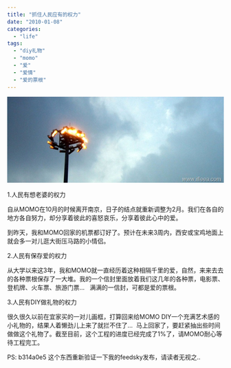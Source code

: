 ```yaml
---
title: "抓住人民应有的权力"
date: "2010-01-08"
categories: 
  - "life"
tags: 
  - "diy礼物"
  - "momo"
  - "爱"
  - "爱情"
  - "爱的票根"
---
```


[![backhome](images/backhome_thumb.jpg "backhome")](http://blog.natt.cc/wp-content/uploads/2010/01/backhome.jpg)

1.人民有想老婆的权力

自从MOMO在10月的时候离开南京，日子的结点就重新调整为2月。我们在各自的地方各自努力，却分享着彼此的喜怒哀乐，分享着彼此心中的爱。

到昨天，我和MOMO回家的机票都订好了。预计在未来3周内，西安或宝鸡地面上就会多一对儿逛大街压马路的小情侣。

2.人民有保存爱的权力

从大学以来这3年，我和MOMO就一直经历着这种相隔千里的爱，自然，来来去去的各种票根保存了一大堆。我的一个信封里面放着我们这几年的各种票，电影票、登机牌、火车票、旅游门票...   满满的一信封，可都是爱的票根。

3.人民有DIY做礼物的权力

很久很久以前在宜家买的一对儿画框，打算回来给MOMO DIY一个充满艺术感的小礼物的，结果人着懒劲儿上来了就拦不住了...  马上回家了，要赶紧抽出些时间做做这个礼物了。截至目前，这个工程的进度已经完成了1%了，请MOMO耐心等待工程完工。

PS: b314a0e5 这个东西重新验证一下我的feedsky发布，请读者无视之..
